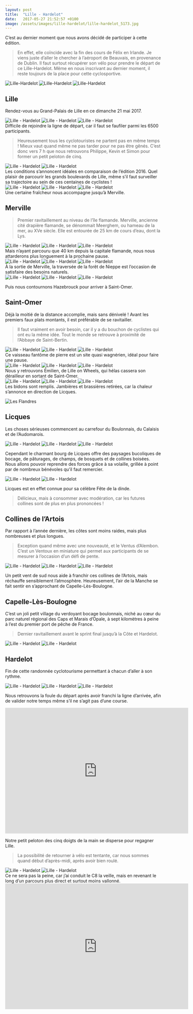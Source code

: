 ```yaml
---
layout: post
title:  "Lille - Hardelot"
date:   2017-05-27 21:52:57 +0100
image: /assets/images/lille-hardelot/lille-hardelot_5173.jpg
---
```

C’est au dernier moment que nous avons décidé de participer à cette édition.
> En effet, elle coïncide avec la fin des cours de Félix en Irlande.
Je viens juste d’aller le chercher à l’aéroport de Beauvais, en provenance de Dublin.
Il faut surtout récupérer son vélo pour prendre le départ de ce Lille-Hardelot.
Même en nous inscrivant au dernier moment, il reste toujours de la place pour cette cyclosportive.
<div class="gallery-box">
  <div class="gallery">
<img src="/assets/images/lille-hardelot/lille-hardelot_5164.jpg" title="veille de Lille-Hardelot" alt="Lille-Hardelot" >
<img src="/assets/images/lille-hardelot/lille-hardelot_5165.jpg" title="Merci à l'organisation rodée" alt="Lille-Hardelot" >
<img src="/assets/images/lille-hardelot/lille-hardelot_5197.jpg" title="Parcours 2017" alt="Lille-Hardelot" >
</div>
</div>

## Lille
Rendez-vous au Grand-Palais de Lille en ce dimanche 21 mai 2017.
<div class="gallery-box">
  <div class="gallery">
<img src="/assets/images/lille-hardelot/lille-hardelot_5166.jpg" title="Grand-Palais" alt="Lille - Hardelot" >
<img src="/assets/images/lille-hardelot/lille-hardelot_5167.jpg" title="Arche rouge de départ" alt="Lille - Hardelot" >
<img src="/assets/images/lille-hardelot/lille-hardelot_5168.jpg" title="Rue Faidherbe" alt="Lille - Hardelot" >
</div>
</div>
Difficile de rejoindre la ligne de départ, car il faut se faufiler parmi les 6500 participants.

> Heureusement tous les cyclotouristes ne partent pas en même temps !
Mieux vaut quand même ne pas tarder pour ne pas être gênés.
C’est donc vers 7 h que nous retrouvons Philippe, Kevin et Simon pour former un petit peloton de cinq.
<div class="gallery-box">
  <div class="gallery">
<img src="/assets/images/lille-hardelot/lille-hardelot_5126.jpg" title="Rue Nationale" alt="Lille - Hardelot" >
<img src="/assets/images/lille-hardelot/lille-hardelot_5127.jpg" title="Boulevard de La Liberté" alt="Lille - Hardelot" >
</div>
</div>
Les conditions s’annoncent idéales en comparaison de l’édition 2016.
Quel plaisir de parcourir les grands boulevards de Lille, même s’il faut surveiller sa trajectoire au sein de ces centaines de cyclistes !
<div class="gallery-box">
  <div class="gallery">
<img src="/assets/images/lille-hardelot/lille-hardelot_5128.jpg" title="Simon et Philippe M" alt="Lille - Hardelot" >
<img src="/assets/images/lille-hardelot/lille-hardelot_5129.jpg" title="Simon" alt="Lille - Hardelot" >
<img src="/assets/images/lille-hardelot/lille-hardelot_5130.jpg" title="Philippe B" alt="Lille - Hardelot" >
</div>
</div>
Une certaine fraîcheur nous accompagne jusqu’à Merville.

## Merville
> Premier ravitaillement au niveau de l’île flamande.
Merville, ancienne cité drapière flamande, se dénommait Meerghem, ou hameau de la mer, au XVe siècle.
Elle est entourée de 25 km de cours d’eau, dont la Lys.
<div class="gallery-box">
  <div class="gallery">
<img src="/assets/images/lille-hardelot/lille-hardelot_5131.jpg" title="Simon et les 2 Philippe" alt="Lille - Hardelot" >
<img src="/assets/images/lille-hardelot/lille-hardelot_5132.jpg" title="Les 2 Philippe et Kevin" alt="Lille - Hardelot" >
<img src="/assets/images/lille-hardelot/lille-hardelot_5133.jpg" title="Kevin" alt="Lille - Hardelot" >
</div>
</div>
Mais n’ayant parcouru que 40 km depuis la capitale flamande, nous nous attarderons plus longuement à la prochaine pause.
<div class="gallery-box">
  <div class="gallery">
<img src="/assets/images/lille-hardelot/lille-hardelot_5135.jpg" title="Philippe B et M avec Simon" alt="Lille - Hardelot" >
<img src="/assets/images/lille-hardelot/lille-hardelot_5138.jpg" title="Simon" alt="Lille - Hardelot" >
<img src="/assets/images/lille-hardelot/lille-hardelot_5139.jpg" title="Kevin" alt="Lille - Hardelot" >
</div>
</div>
À la sortie de Merville, la traversée de la forêt de Nieppe est l’occasion de satisfaire des besoins naturels.
<div class="gallery-box">
  <div class="gallery">
<img src="/assets/images/lille-hardelot/lille-hardelot_5136.jpg" title="Les Dupont" alt="Lille - Hardelot" >
<img src="/assets/images/lille-hardelot/lille-hardelot_5142.jpg" title="La banane !" alt="Lille - Hardelot" >
<img src="/assets/images/lille-hardelot/lille-hardelot_5143.jpg" title="Philippe et Kevin" alt="Lille - Hardelot" >
</div>
</div>

Puis nous contournons Hazebrouck pour arriver à Saint-Omer.

## Saint-Omer
Déjà la moitié de la distance accomplie, mais sans dénivelé !
Avant les premiers faux plats montants, il est préférable de se ravitailler.
> Il faut vraiment en avoir besoin, car il y a du bouchon de cyclistes qui ont eu la même idée.
Tout le monde se retrouve à proximité de l’Abbaye de Saint-Bertin.
<div class="gallery-box">
  <div class="gallery">
<img src="/assets/images/lille-hardelot/lille-hardelot_5169.jpg" title="2 ème ravitaillement" alt="Lille - Hardelot" >
<img src="/assets/images/lille-hardelot/lille-hardelot_5170.jpg" title="Abbaye de Saint-Bertin" alt="Lille - Hardelot" >
<img src="/assets/images/lille-hardelot/lille-hardelot_5171.jpg" title="Bouchon de cyclistes !" alt="Lille - Hardelot" >
</div>
</div>
Ce vaisseau fantôme de pierre est un site quasi wagnérien, idéal pour faire une pause.
<div class="gallery-box">
  <div class="gallery">
<img src="/assets/images/lille-hardelot/lille-hardelot_5144.jpg" title="Ruines romantiques" alt="Lille - Hardelot" >
<img src="/assets/images/lille-hardelot/lille-hardelot_5145.jpg" title="Séquence strip-tease !" alt="Lille - Hardelot" >
<img src="/assets/images/lille-hardelot/lille-hardelot_5186.jpg" title="Garage à vélos" alt="Lille - Hardelot" >
</div>
</div>
Nous y retrouvons Émilien, de Lille on Wheels, qui hélas cassera son dérailleur en sortant de Saint-Omer.
<div class="gallery-box">
  <div class="gallery">
<img src="/assets/images/lille-hardelot/lille-hardelot_5146.jpg" title="Les Flandres" alt="Lille - Hardelot" >
<img src="/assets/images/lille-hardelot/lille-hardelot_5150.jpg" title="Philippe M et Simon" alt="Lille - Hardelot" >
<img src="/assets/images/lille-hardelot/lille-hardelot_5151.jpg" title="Philippe B et Kevin" alt="Lille - Hardelot" >
</div>
</div>
Les bidons sont remplis. Jambières et brassières retirées, car la chaleur s’annonce en direction de Licques.


![Les Flandres](/assets/images/lille-hardelot/lille-hardelot_5146.jpg)

## Licques
Les choses sérieuses commencent au carrefour du Boulonnais, du Calaisis et de l’Audomarois.

<div class="gallery-box">
  <div class="gallery">
<img src="/assets/images/lille-hardelot/lille-hardelot_5152.jpg" title="Ombre appréciable !" alt="Lille - Hardelot" >
<img src="/assets/images/lille-hardelot/lille-hardelot_5153.jpg" title="Merci au photographe Félix !" alt="Lille - Hardelot" >
<img src="/assets/images/lille-hardelot/lille-hardelot_5182.jpg" title="Un train peut en cacher un autre ..." alt="Lille - Hardelot" >
</div>
</div>

Cependant le charmant bourg de Licques offre des paysages bucoliques de bocage, de pâturages, de champs, de bosquets et de collines boisées.
Nous allons pouvoir reprendre des forces grâce à sa volaille, grillée à point par de nombreux bénévoles qu’il faut remercier.

<div class="gallery-box">
  <div class="gallery">
<img src="/assets/images/lille-hardelot/lille-hardelot_5172.jpg" title="Abbatiale au clocher raccourci de Licques" alt="Lille - Hardelot" >
<img src="/assets/images/lille-hardelot/lille-hardelot_5184.jpg" title="Collines de l'Artois" alt="Lille - Hardelot" >
</div>
</div>

Licques est en effet connue pour sa célèbre Fête de la dinde.
> Délicieux, mais à consommer avec modération, car les futures collines sont de plus en plus prononcées !

## Collines de l’Artois
Par rapport à l’année dernière, les côtes sont moins raides, mais plus nombreuses et plus longues.
> Exception quand même avec une nouveauté, et le Ventus d’Alembon.
C’est un Ventoux en miniature qui permet aux participants de se mesurer à l’occasion d’un défi de pente.

<div class="gallery-box">
  <div class="gallery">
<img src="/assets/images/lille-hardelot/lille-hardelot_5160.jpg" title="Félix dans le Ventus" alt="Lille - Hardelot" >
<img src="/assets/images/lille-hardelot/lille-hardelot_5161.jpg" title="Philippe M dans le Ventus" alt="Lille - Hardelot" >
<img src="/assets/images/lille-hardelot/lille-hardelot_5162.jpg" title="Kevin dans le Ventus" alt="Lille - Hardelot" >
</div>
</div>

Un petit vent de sud nous aide à franchir ces collines de l’Artois, mais réchauffe sensiblement l’atmosphère.
Heureusement, l’air de la Manche se fait sentir en s’approchant de Capelle-Lès-Boulogne.

## Capelle-Lès-Boulogne
C’est un joli petit village du verdoyant bocage boulonnais, niché au cœur du parc naturel régional des Caps et Marais d’Opale, à sept kilomètres à peine à l’est du premier port de pêche de France.
> Dernier ravitaillement avant le sprint final jusqu’à la Côte et Hardelot.

<div class="gallery-box">
  <div class="gallery">
<img src="/assets/images/lille-hardelot/lille-hardelot_5185.jpg" title="" alt="Lille - Hardelot" >
<img src="/assets/images/lille-hardelot/lille-hardelot_5187.jpg" title="" alt="Lille - Hardelot" >
</div>
</div>

## Hardelot
Fin de cette randonnée cyclotourisme permettant à chacun d’aller à son rythme.

<div class="gallery-box">
  <div class="gallery">
<img src="/assets/images/lille-hardelot/lille-hardelot_5154.jpg" title="Simon et Philippe M" alt="Lille - Hardelot" >
<img src="/assets/images/lille-hardelot/lille-hardelot_5173.jpg" title="Hardelot" alt="Lille - Hardelot" >
<img src="/assets/images/lille-hardelot/lille-hardelot_5188.jpg" title="Arche blanche d'arrivée" alt="Lille - Hardelot" >
</div>
</div>

Nous retrouvons la foule du départ après avoir franchi la ligne d’arrivée, afin de valider notre temps même s’il ne s’agit pas d’une course.

<center><iframe src="https://www.strava.com/activities/999334583/embed/edb7fe2c1251d3014c4e3a814fee0edf5118790e" width="590" height="405" frameborder="0" scrolling="no" data-mce-fragment="1"></iframe></center>

Notre petit peloton des cinq doigts de la main se disperse pour regagner Lille.
> La possibilité de retourner à vélo est tentante, car nous sommes quand début d’après-midi, après avoir bien roulé.
<div class="gallery-box">
  <div class="gallery">
<img src="/assets/images/lille-hardelot/lille-hardelot_5121.jpg" title="Plage méritée !" alt="Lille - Hardelot" >
<img src="/assets/images/lille-hardelot/lille-hardelot_5156.jpg" title="Retour en C8 ..." alt="Lille - Hardelot" >
</div>
</div>
Ce ne sera pas la peine, car j’ai conduit le C8 la veille, mais en revenant le long d’un parcours plus direct et surtout moins vallonné.

<center><iframe src="https://www.strava.com/activities/997115147/embed/96c05e0726d0db06aef405ea00b2c66ea258c6a9" width="590" height="405" frameborder="0" scrolling="no" data-mce-fragment="1"></iframe></center>